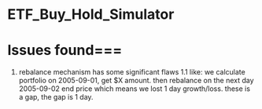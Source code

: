 # ETF_Buy_Hold_Simulator



# Issues found===
1. rebalance mechanism has some significant flaws 
  1.1 like: we calculate portfolio on 2005-09-01, get $X amount. then rebalance on the next day 2005-09-02 end price
            which means we lost 1 day growth/loss. these is a gap, the gap is 1 day. 
  


